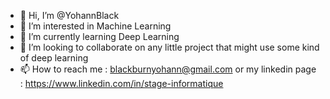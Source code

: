 - 👋 Hi, I’m @YohannBlack
- 👀 I’m interested in Machine Learning
- 🌱 I’m currently learning Deep Learning
- 💞️ I’m looking to collaborate on any little project that might use some kind of deep learning
- 📫 How to reach me : blackburnyohann@gmail.com or my linkedin page : https://www.linkedin.com/in/stage-informatique

<!---
YohannBlack/YohannBlack is a ✨ special ✨ repository because its `README.md` (this file) appears on your GitHub profile.
You can click the Preview link to take a look at your changes.
--->
